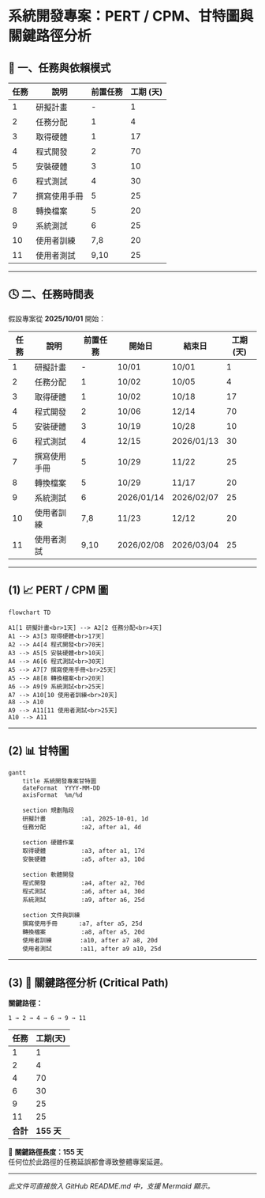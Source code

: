 # 系統開發專案：PERT / CPM、甘特圖與關鍵路徑分析

## 🧩 一、任務與依賴模式

| 任務 | 說明 | 前置任務 | 工期 (天) |
|------|------|-----------|-----------|
| 1 | 研擬計畫 | - | 1 |
| 2 | 任務分配 | 1 | 4 |
| 3 | 取得硬體 | 1 | 17 |
| 4 | 程式開發 | 2 | 70 |
| 5 | 安裝硬體 | 3 | 10 |
| 6 | 程式測試 | 4 | 30 |
| 7 | 撰寫使用手冊 | 5 | 25 |
| 8 | 轉換檔案 | 5 | 20 |
| 9 | 系統測試 | 6 | 25 |
| 10 | 使用者訓練 | 7,8 | 20 |
| 11 | 使用者測試 | 9,10 | 25 |

---

## 🕓 二、任務時間表

假設專案從 **2025/10/01** 開始：

| 任務 | 說明 | 前置任務 | 開始日 | 結束日 | 工期(天) |
|------|------|-----------|----------|----------|-----------|
| 1 | 研擬計畫 | - | 10/01 | 10/01 | 1 |
| 2 | 任務分配 | 1 | 10/02 | 10/05 | 4 |
| 3 | 取得硬體 | 1 | 10/02 | 10/18 | 17 |
| 4 | 程式開發 | 2 | 10/06 | 12/14 | 70 |
| 5 | 安裝硬體 | 3 | 10/19 | 10/28 | 10 |
| 6 | 程式測試 | 4 | 12/15 | 2026/01/13 | 30 |
| 7 | 撰寫使用手冊 | 5 | 10/29 | 11/22 | 25 |
| 8 | 轉換檔案 | 5 | 10/29 | 11/17 | 20 |
| 9 | 系統測試 | 6 | 2026/01/14 | 2026/02/07 | 25 |
| 10 | 使用者訓練 | 7,8 | 11/23 | 12/12 | 20 |
| 11 | 使用者測試 | 9,10 | 2026/02/08 | 2026/03/04 | 25 |

---

## (1) 📈 PERT / CPM 圖

```mermaid
flowchart TD

A1[1 研擬計畫<br>1天] --> A2[2 任務分配<br>4天]
A1 --> A3[3 取得硬體<br>17天]
A2 --> A4[4 程式開發<br>70天]
A3 --> A5[5 安裝硬體<br>10天]
A4 --> A6[6 程式測試<br>30天]
A5 --> A7[7 撰寫使用手冊<br>25天]
A5 --> A8[8 轉換檔案<br>20天]
A6 --> A9[9 系統測試<br>25天]
A7 --> A10[10 使用者訓練<br>20天]
A8 --> A10
A9 --> A11[11 使用者測試<br>25天]
A10 --> A11
```

---

## (2) 📊 甘特圖

```mermaid
gantt
    title 系統開發專案甘特圖
    dateFormat  YYYY-MM-DD
    axisFormat  %m/%d

    section 規劃階段
    研擬計畫          :a1, 2025-10-01, 1d
    任務分配          :a2, after a1, 4d

    section 硬體作業
    取得硬體          :a3, after a1, 17d
    安裝硬體          :a5, after a3, 10d

    section 軟體開發
    程式開發          :a4, after a2, 70d
    程式測試          :a6, after a4, 30d
    系統測試          :a9, after a6, 25d

    section 文件與訓練
    撰寫使用手冊      :a7, after a5, 25d
    轉換檔案          :a8, after a5, 20d
    使用者訓練        :a10, after a7 a8, 20d
    使用者測試        :a11, after a9 a10, 25d
```

---

## (3) 🔴 關鍵路徑分析 (Critical Path)

**關鍵路徑：**
```
1 → 2 → 4 → 6 → 9 → 11
```

| 任務 | 工期(天) |
|------|-----------|
| 1 | 1 |
| 2 | 4 |
| 4 | 70 |
| 6 | 30 |
| 9 | 25 |
| 11 | 25 |
| **合計** | **155 天** |

📌 **關鍵路徑長度：155 天**  
任何位於此路徑的任務延誤都會導致整體專案延遲。

---

_此文件可直接放入 GitHub README.md 中，支援 Mermaid 顯示。_
